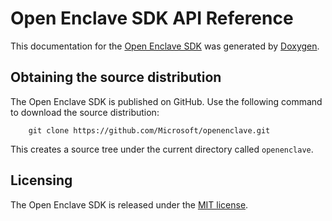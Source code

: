 Open Enclave SDK API Reference
==============================

This documentation for the [Open Enclave SDK](https://github.com/Microsoft/openenclave)
was generated by [Doxygen](http://www.stack.nl/~dimitri/doxygen).

## Obtaining the source distribution

The Open Enclave SDK is published on GitHub. Use the following command to download the source distribution:

        git clone https://github.com/Microsoft/openenclave.git

This creates a source tree under the current directory called `openenclave`.

## Licensing

The Open Enclave SDK is released under the [MIT license](https://github.com/Microsoft/openenclave/blob/master/LICENSE).
